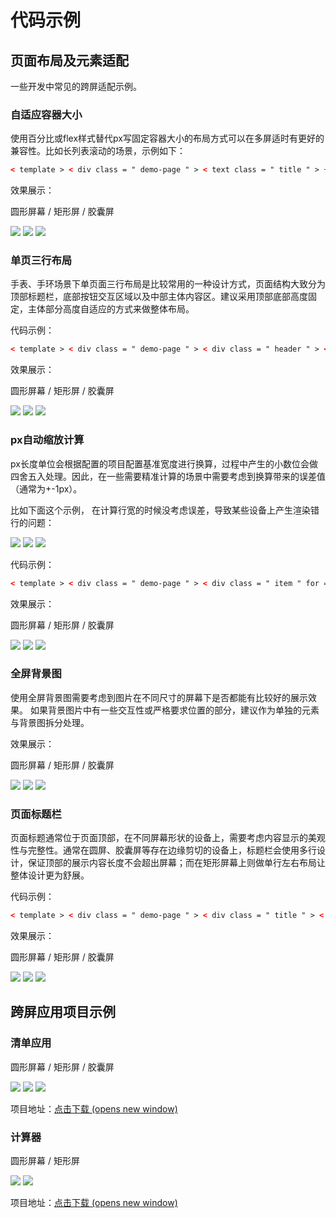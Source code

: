 <!-- 源地址: https://iot.mi.com/vela/quickapp/zh/guide/multi-screens/samples.html -->

# 代码示例

## 页面布局及元素适配

一些开发中常见的跨屏适配示例。

### 自适应容器大小

使用百分比或flex样式替代px写固定容器大小的布局方式可以在多屏适时有更好的兼容性。比如长列表滚动的场景，示例如下：
```html
< template > < div class = " demo-page " > < text class = " title " > 长列表 </ text > < list class = " list " > < list-item class = " item " type = " custom " for = " {{listData}} " > < text > {{$item.name}} </ text > </ list-item > </ list > </ div > </ template > < script > export default { private : { listData : [ { name : 'TEST1 TEST1 TEST1' } , { name : 'TEST2 TEST2 TEST2' } , { name : 'TEST3 TEST3 TEST3' } , { name : 'TEST4 TEST4 TEST4' } , { name : 'TEST5 TEST5 TEST5' } , { name : 'TEST6 TEST6 TEST6' } , { name : 'TEST7 TEST7 TEST7' } , { name : 'TEST8 TEST8 TEST8' } , { name : 'TEST9 TEST9 TEST9' } , { name : 'TEST10 TEST10 TEST10' } ] } } </ script > < style > .demo-page { flex-direction : column ; align-items : center ; background-color : #fff ; } .title { margin-top : 50px ; padding : 20px 0 ; font-size : 32px ; } .list { flex : 1 ; width : 340px ; margin-bottom : 5px ; align-items : center ; } .item { width : 100% ; height : 100px ; margin-bottom : 20px ; border-radius : 20px ; background-color : #ccc ; text-align : center ; } text { width : 100% ; font-size : 30px ; text-align : center ; color : #000 ; } </ style >
```

效果展示：

圆形屏幕 / 矩形屏 / 胶囊屏

![](../../images/multi-samples-list-1.png) ![](../../images/multi-samples-list-2.png) ![](../../images/multi-samples-list-3.png)

### 单页三行布局

手表、手环场景下单页面三行布局是比较常用的一种设计方式，页面结构大致分为顶部标题栏，底部按钮交互区域以及中部主体内容区。建议采用顶部底部高度固定，主体部分高度自适应的方式来做整体布局。

代码示例：
```html
< template > < div class = " demo-page " > < div class = " header " > < text > header </ text > </ div > < div class = " content " > < text > content </ text > </ div > < div class = " footer " > < text > footer </ text > </ div > </ div > </ template > < script > export default { } </ script > < style > .demo-page { width : 466px ; height : 466px ; flex-direction : column ; } .header { width : 100% ; height : 100px ; background-color : red ; } .content { flex : 1 ; background-color : yellow ; } .footer { width : 100% ; height : 100px ; background-color : blue ; } text { width : 100% ; font-size : 30px ; color : black ; text-align : center ; } </ style >
```

效果展示：

圆形屏幕 / 矩形屏 / 胶囊屏

![](../../images/multi-samples-layout-c.png) ![](../../images/multi-samples-layout-r.png) ![](../../images/multi-samples-layout-s.png)

### px自动缩放计算

px长度单位会根据配置的项目配置基准宽度进行换算，过程中产生的小数位会做四舍五入处理。因此，在一些需要精准计算的场景中需要考虑到换算带来的误差值（通常为+-1px）。

比如下面这个示例， 在计算行宽的时候没考虑误差，导致某些设备上产生渲染错行的问题：

![](../../images/multi-samples-px-1.png) ![](../../images/multi-samples-px-2.png) ![](../../images/multi-samples-px-3.png)

代码示例：
```html
< template > < div class = " demo-page " > < div class = " item " for = " nums " > < text > {{$item}} </ text > </ div > </ div > </ template > < script > export default { private : { nums : [ 1 , 2 , 3 , 4 ] } } </ script > < style > .demo-page { display : flex ; flex-wrap : wrap ; justify-content : center ; align-items : center ; } .item { width : 110px ; height : 110px ; margin : 2px ; background-color : #ccc ; } text { color : #000 ; font-size : 30px ; } </ style >
```

效果展示：

圆形屏幕 / 矩形屏 / 胶囊屏

![](../../images/multi-samples-px-4.png) ![](../../images/multi-samples-px-5.png) ![](../../images/multi-samples-px-6.png)

### 全屏背景图

使用全屏背景图需要考虑到图片在不同尺寸的屏幕下是否都能有比较好的展示效果。 如果背景图片中有一些交互性或严格要求位置的部分，建议作为单独的元素与背景图拆分处理。

效果展示：

圆形屏幕 / 矩形屏 / 胶囊屏

![](../../images/background-image1.png) ![](../../images/background-image2.png) ![](../../images/background-image3.png)

### 页面标题栏

页面标题通常位于页面顶部，在不同屏幕形状的设备上，需要考虑内容显示的美观性与完整性。通常在圆屏、胶囊屏等存在边缘剪切的设备上，标题栏会使用多行设计，保证顶部的展示内容长度不会超出屏幕；而在矩形屏幕上则做单行左右布局让整体设计更为舒展。

代码示例：
```html
< template > < div class = " demo-page " > < div class = " title " > < text class = " title-text " > {{text1}} </ text > < text class = " title-text " > {{text2}} </ text > </ div > </ div > </ template > < script > export default { private : { text1 : '09:28' , text2 : '文案' } } </ script > < style > .demo-page { justify-content : center ; background-color : #5c5c5c ; } .title { width : 90% ; } .title-text { font-size : 36px ; color : #fff ; } @media (shape : circle) { .title { flex-direction : column ; align-items : center ; } } @media (shape : rect) { .title { margin-top : 10px ; justify-content : space-between ; align-items : flex-start ; flex-direction : row-reverse ; } .title-text { font-size : 46px ; } } @media (shape : pill-shaped) { .title { flex-direction : column ; align-items : center ; } .title-text { font-size : 72px ; } } </ style >
```

效果展示：

圆形屏幕 / 矩形屏 / 胶囊屏

![](../../images/multi-samples-title-c.png) ![](../../images/multi-samples-title-r.png) ![](../../images/multi-samples-title-s.png)

## 跨屏应用项目示例

### 清单应用

圆形屏幕 / 矩形屏 / 胶囊屏

![](../../images/demo-todoList3.png) ![](../../images/demo-todoList1.png) ![](../../images/demo-todoList2.png)

项目地址：[点击下载 (opens new window)](<https://quickapp-vela.cnbj3-fusion.mi-fds.com/quickapp-vela/multi-screen-todoList.zip>)

### 计算器

圆形屏幕 / 矩形屏

![](../../images/demo-calculator1.png) ![](../../images/demo-calculator2.png)

项目地址：[点击下载 (opens new window)](<https://quickapp-vela.cnbj3-fusion.mi-fds.com/quickapp-vela/multi-screen-calculator.zip>)
